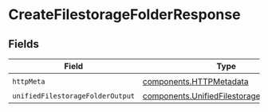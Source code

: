 # CreateFilestorageFolderResponse


## Fields

| Field                                                                                                  | Type                                                                                                   | Required                                                                                               | Description                                                                                            |
| ------------------------------------------------------------------------------------------------------ | ------------------------------------------------------------------------------------------------------ | ------------------------------------------------------------------------------------------------------ | ------------------------------------------------------------------------------------------------------ |
| `httpMeta`                                                                                             | [components.HTTPMetadata](../../models/components/httpmetadata.md)                                     | :heavy_check_mark:                                                                                     | N/A                                                                                                    |
| `unifiedFilestorageFolderOutput`                                                                       | [components.UnifiedFilestorageFolderOutput](../../models/components/unifiedfilestoragefolderoutput.md) | :heavy_minus_sign:                                                                                     | N/A                                                                                                    |